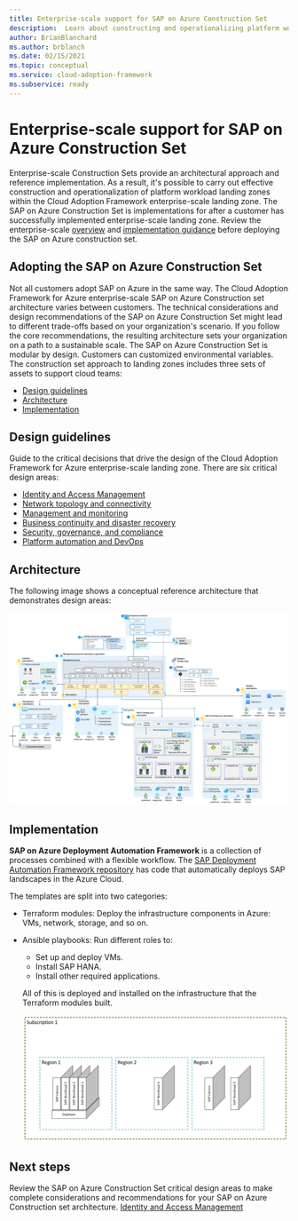 ```yaml
---
title: Enterprise-scale support for SAP on Azure Construction Set
description:  Learn about constructing and operationalizing platform workload landing zones.
author: BrianBlanchard
ms.author: brblanch
ms.date: 02/15/2021
ms.topic: conceptual
ms.service: cloud-adoption-framework
ms.subservice: ready
---
```


# Enterprise-scale support for SAP on Azure Construction Set
  
Enterprise-scale Construction Sets provide an architectural approach and reference implementation. As a result, it's possible to carry out effective construction and operationalization of platform workload landing zones within the Cloud Adoption Framework enterprise-scale landing zone. The SAP on Azure Construction Set is implementations for after a customer has successfully implemented enterprise-scale landing zone. Review the enterprise-scale [overview](https://docs.microsoft.com/azure/cloud-adoption-framework/ready/enterprise-scale/) and [implementation guidance](https://docs.microsoft.com/azure/cloud-adoption-framework/ready/enterprise-scale/implementation) before deploying the SAP on Azure construction set.

## Adopting the SAP on Azure Construction Set

Not all customers adopt SAP on Azure in the same way. The Cloud Adoption Framework for Azure enterprise-scale SAP on Azure Construction set architecture varies between customers. The technical considerations and design recommendations of the SAP on Azure Construction Set might lead to different trade-offs based on your organization's scenario. If you follow the core recommendations, the resulting architecture sets your organization on a path to a sustainable scale. The SAP on Azure Construction Set is modular by design. Customers can customized environmental variables. The construction set approach to landing zones includes three sets of assets to support cloud teams:

- [Design guidelines](#design-guidelines)
- [Architecture](#architecture)
- [Implementation](3implementation)

## Design guidelines

Guide to the critical decisions that drive the design of the Cloud Adoption Framework for Azure enterprise-scale landing zone. There are six critical design areas:

- [Identity and Access Management](eslz-identity-and-access-management.md)
- [Network topology and connectivity](eslz-network-topology-and-connectivity.md)
- [Management and monitoring](eslz-management-and-monitoring.md)
- [Business continuity and disaster recovery](eslz-business-continuity-and-disaster-recovery.md)
- [Security, governance,  and compliance](eslz-security-governance-and-compliance.md)
- [Platform automation and DevOps](eslz-platform-automation-and-devops.md)

## Architecture

The following image shows a conceptual reference architecture that demonstrates design areas:

![A diagram depicting the SAP construction set conceptual reference architecture.](media/Overview_Architecture.png)

## Implementation

 **SAP on Azure Deployment Automation Framework** is a collection of processes combined with a flexible workflow. The [SAP Deployment Automation Framework repository](https://github.com/Azure/sap-hana/tree/beta/v2.3) has code that automatically deploys SAP landscapes in the Azure Cloud.

The templates are split into two categories:

- Terraform modules: Deploy the infrastructure components in Azure: VMs, network, storage, and so on.
- Ansible playbooks: Run different roles to:
  - Set up and deploy VMs.
  - Install SAP HANA.
  - Install other required applications.

  All of this is deployed and installed on the infrastructure that the Terraform modules built.

  ![SAP Reference Implementation](media/Overview_Automation.png)

## Next steps

Review the SAP on Azure Construction Set critical design areas to make complete considerations and recommendations for your SAP on Azure Construction set architecture. [Identity and Access Management](./eslz-identity-and-access-management.md)
